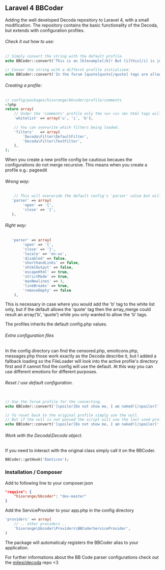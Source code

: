 ## Laravel 4 BBCoder

Adding the well developed Decoda repository to Laravel 4, with a small modification.
The repository contains the basic functionality of the Decoda, but extends with configuration profiles.

###### Check it out how to use:


```php
// Simply convert the string with the default profile.
echo BBCoder::convert('This is an [b]example[/b]! But [i]this[/i] is just the beggining...');

// Conver the string with a differnt profile initialized.
echo BBCoder::convert('In the forum [quote]quote[/quote] tags are allowed.', 'forum');
```

###### Creating a profile:
```php
// config/packages/hisorange/bbcoder/profile/comments
<?php
return array(
    // Under the 'comments' profile only the <u> <i> <b> html tags will be allowed.
    'whitelist' => array('u', 'i', 'b'),
    
    // You can overwrite which filters being loaded.
    'filters'	=> array(
		'Decoda\Filter\DefaultFilter',
		'Decoda\Filter\TextFilter',
    ),
);
```

When you create a new profile config be cautious becaues the configurations do not merge recursive.
This means when you create a profile e.g.: pageedit

###### Wrong way:
```php
    // This will overwride the default config's 'parser' value but will remove the other keys.
   'parser' => array(
        'open' => '{',
	    'close' => '}',
   ),
```

###### Right way:
```php
   'parser'	=> array(
		'open' => '{',
		'close' => '}',
		'locale' => 'en-us',
		'disabled' => false,
		'shorthandLinks' => false,
		'xhtmlOutput' => false,
		'escapeHtml' => true,
		'strictMode' => true,
		'maxNewlines' => 3,
		'lineBreaks' => true,
	    'removeEmpty' => false
    ),
```

This is necessary in case where you would add the 'b' tag to the white list only, but if the default allows the 'quote' tag then the array_merge could result an array('b', 'quote') while you only wanted to allow the 'b' tags.

The profiles inherits the default config.php values.

###### Extra configuration files
In the config directory can find the censored.php, emoticons.php, messages.php those work exactly as the Decoda describe it, but I added a fallback loading so the FileLoader will look into the active profile's directory first and if cannot find the config will use the default. At this way you can use different emotions for different purposes.

###### Reset / use default configuration.
```php

// Use the forum profile for the converting.
echo BBCoder::convert('[spoiler]Do not show me, I am naked![/spoiler]', 'forum');

// To reset back to the original profile simply use the null.
// But if the null is not passed the script will use the last used profiled 'forum' in this case.
echo BBCoder::convert('[spoiler]Do not show me, I am naked![/spoiler]', null);
```

###### Work with the Decoda\Decoda object.
If you need to interact with the original class simply call it on the BBCoder.

```php
BBCoder::getHook('Emoticon');
```

### Installation / Composer

Add to following line to your composer.json

```json
"require": {
    "hisorange/bbcoder": "dev-master"
}
```

Add the ServiceProvider to your app.php in the config directory 

```php
'providers' => array(
    // .. other providers ..
    'hisorange\bbcoder\Providers\BBCoderServiceProvider',
)
```

The package will automaticaly registers the BBCoder alias to your application.

For further informations about the BB Code parser configurations check out the [milesj/decoda](https://github.com/milesj/decoda) repo <3
